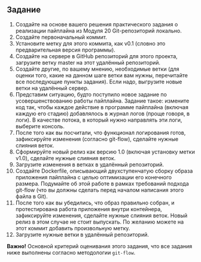 ## Задание

1. Создайте на основе вашего решения практического задания о реализации пайплайна из Модуля 20 Git-репозиторий локально.
2. Создайте первоначальный коммит.
3. Установите метку для этого коммита, как v0.1 (словно это предварительная версия программы).
4. Создайте на сервере в GitHub репозиторий для этого проекта, загрузите ветку master на этот удалённый репозиторий.
5. Создайте другие, по вашему мнению, необходимые ветки (для оценки того, какие на данном шаге ветки вам нужны, перечитайте все последующие пункты задания). Если надо, выгрузите новые ветки на удалённый сервер.
6. Представим ситуацию, будто поступило новое задание по усовершенствованию работы пайплайна. Задание такое: измените код так, чтобы каждое действие в программе пайплайна (включая каждую его стадию) добавлялось в журнал логов (проще говоря, в логи). В качестве потока, в который нужно направлять эти логи, выберите консоль.
7. После того как вы посчитали, что функционал логирования готов, зафиксируйте изменения (согласно git-flow), сделайте нужные слияния веток.
8. Сформируйте новый релиз как версию 1.0 (включая установку метки v1.0), сделайте нужные слияния веток.
9. Загрузите изменения в ветках в удалённый репозиторий.
10. Создайте Dockerfile, описывающий двухступенчатую сборку образа приложения пайплайна с целью оптимизации его конечного размера. Подумайте об этой работе в рамках требований подхода git-flow (что вы должны сделать перед началом написания этого файла в Git).
11. После того как вы убедились, что образ правильно собран, и протестирована работа приложения внутри контейнера, зафиксируйте изменения, сделайте нужные слияния веток. Новый релиз в этом случае не стоит выпускать. По желанию можете на этот коммит добавить произвольную метку.
12. Загрузите нужные ветки в удалённый репозиторий.

**Важно!** Основной критерий оценивания этого задания, что все задания ниже выполнены согласно методологии `git-flow`.